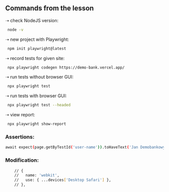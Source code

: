 ## Commands from the lesson

➝  check NodeJS version:

```sh
 node -v 
```
➝  new project with Playwright:

```sh
 npm init playwright@latest
```

➝  record tests for given site:

```sh
 npx playwright codegen https://demo-bank.vercel.app/ 
```

➝  run tests without browser GUI:

```sh
 npx playwright test 
```

➝  run tests with browser GUI:

```sh
 npx playwright test --headed 
```

➝  view report:

```sh
 npx playwright show-report 
```

### Assertions:

```sh
await expect(page.getByTestId('user-name')).toHaveText('Jan Demobankowy');
```

### Modification:

```sh
    // {
    //   name: 'webkit',
    //   use: { ...devices['Desktop Safari'] },
    // },
```